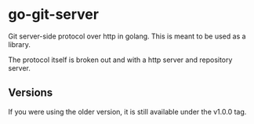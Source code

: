 # go-git-server

Git server-side protocol over http in golang.  This is meant to be used as a library.

The protocol itself is broken out and with a http server and repository server.

## Versions

If you were using the older version, it is still available under the v1.0.0 tag.

